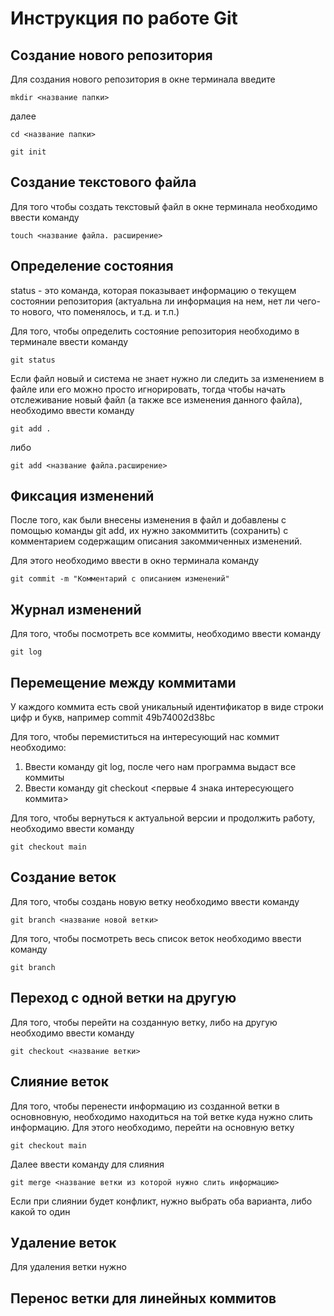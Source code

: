 # Инструкция по работе Git

## Создание нового репозитория

Для создания нового репозитория в окне терминала введите
```
mkdir <название папки>
```
далее

```
cd <название папки>
```
```
git init
```
## Создание текстового файла

Для того чтобы создать текстовый файл в окне терминала необходимо ввести команду

```
touch <название файла. расширение>
```
## Определение состояния

status - это команда, которая показывает информацию о текущем состоянии репозитория (актуальна ли информация на нем, нет ли чего-то нового, что поменялось, и т.д. и т.п.)

Для того, чтобы определить состояние репозитория необходимо в терминале ввести команду

```
git status
```
Если файл новый и система не знает нужно ли следить за изменением в файле или его можно просто игнорировать, тогда чтобы начать отслеживание новый файл (а также все изменения данного файла), необходимо ввести команду

```
git add .
```
либо
```
git add <название файла.расширение>
```
## Фиксация изменений

После того, как были внесены изменения в файл и добавлены с помощью команды git add, их нужно закоммитить (сохранить) с комментарием содержащим описания закоммиченных изменений. 

Для этого необходимо ввести в окно терминала команду

```
git commit -m "Комментарий с описанием изменений"
```
## Журнал изменений

Для того, чтобы посмотреть все коммиты, необходимо ввести команду

```
git log
```

## Перемещение между коммитами

У каждого коммита есть свой уникальный идентификатор в виде строки цифр и букв, например commit 49b74002d38bc

Для того, чтобы перемиститься на интересующий нас коммит необходимо:

1. Ввести команду git log, после чего нам программа выдаст все коммиты
2. Ввести команду git checkout <первые 4 знака интересующего коммита>

Для того, чтобы вернуться к актуальной версии и продолжить работу, необходимо ввести команду

```
git checkout main
```
## Создание веток

Для того, чтобы создань новую ветку необходимо ввести команду
```
git branch <название новой ветки>
```
Для того, чтобы посмотреть весь список веток необходимо ввести команду
```
git branch
```
## Переход с одной ветки на другую

Для того, чтобы перейти на созданную ветку, либо на другую необходимо ввести команду
```
git checkout <название ветки>
```

## Слияние веток

Для того, чтобы перенести информацию из созданной ветки в основновную, необходимо находиться на той ветке куда нужно слить информацию. 
Для этого необходимо, перейти на основную ветку

```
git checkout main
```
Далее ввести команду для слияния
```
git merge <название ветки из которой нужно слить информацию>
```
Если при слиянии будет конфликт, нужно выбрать оба варианта, либо какой то один
## Удаление веток

Для удаления ветки нужно
## Перенос ветки для линейных коммитов